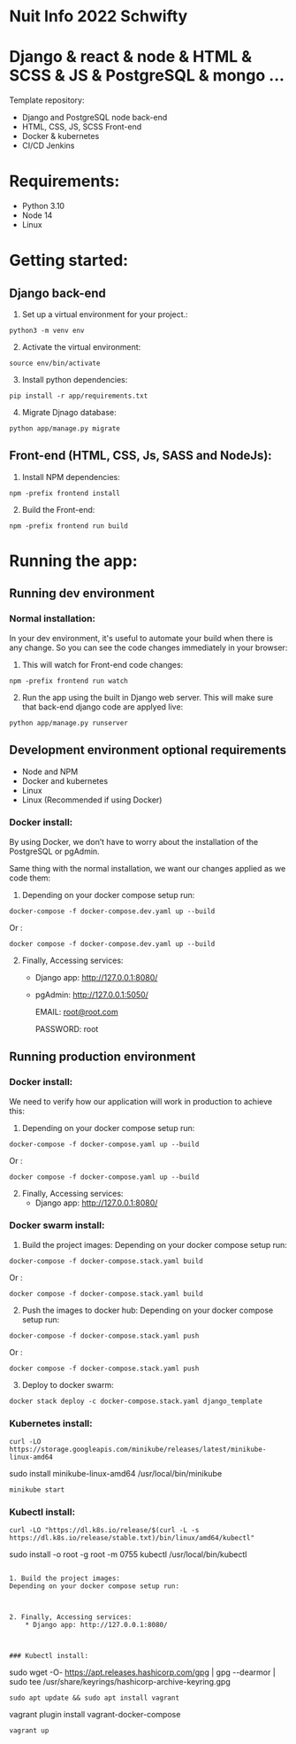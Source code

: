 # Nuit Info 2022 Schwifty

# Django & react & node & HTML & SCSS & JS & PostgreSQL & mongo ...
Template repository:
* Django and PostgreSQL node back-end
* HTML, CSS, JS, SCSS Front-end
* Docker & kubernetes
* CI/CD Jenkins


# Requirements:
* Python 3.10
* Node 14
* Linux


# Getting started:
## Django back-end
1. Set up a virtual environment for your project.:
```
python3 -m venv env
```

2. Activate the virtual environment:
```
source env/bin/activate
```
3. Install python dependencies:
```
pip install -r app/requirements.txt
```
4. Migrate Djnago database:
```
python app/manage.py migrate
```

## Front-end (HTML, CSS, Js, SASS and NodeJs):
1. Install NPM dependencies:
```
npm -prefix frontend install
```
2. Build the Front-end:
```
npm -prefix frontend run build
```

# Running the app:
## Running dev environment
### Normal installation:
In your dev environment, it's useful to automate your build when there is any change. So you can see the code changes immediately in your browser:

1. This will watch for Front-end code changes:

```
npm -prefix frontend run watch
```


2. Run the app using the built in Django web server. This will make sure that back-end django code are applyed live:
```
python app/manage.py runserver
```

## Development environment optional requirements
* Node and NPM
* Docker and kubernetes
* Linux
* Linux (Recommended if using Docker)


### Docker install:
By using Docker, we don’t have to worry about the installation of the PostgreSQL or pgAdmin.

Same thing with the normal installation, we want our changes applied as we code them:
1. Depending on your docker compose setup run:
```
docker-compose -f docker-compose.dev.yaml up --build
```
Or :
```
docker compose -f docker-compose.dev.yaml up --build
```
2. Finally, Accessing services:
    * Django app: http://127.0.0.1:8080/
    * pgAdmin: http://127.0.0.1:5050/

        EMAIL: root@root.com
        
        PASSWORD: root


## Running production environment
### Docker install:
We need to verify how our application will work in production to achieve this:
1. Depending on your docker compose setup run:
```
docker-compose -f docker-compose.yaml up --build
```
Or :
```
docker compose -f docker-compose.yaml up --build
```
2. Finally, Accessing services:
    * Django app: http://127.0.0.1:8080/




### Docker swarm install:
1. Build the project images:
Depending on your docker compose setup run:

```
docker-compose -f docker-compose.stack.yaml build
```
Or :
```
docker compose -f docker-compose.stack.yaml build
```
2. Push the images to docker hub:
Depending on your docker compose setup run:

```
docker-compose -f docker-compose.stack.yaml push
```
Or :
```
docker compose -f docker-compose.stack.yaml push
```
3. Deploy to docker swarm:

```
docker stack deploy -c docker-compose.stack.yaml django_template
```


### Kubernetes install:
```
curl -LO https://storage.googleapis.com/minikube/releases/latest/minikube-linux-amd64
```
sudo install minikube-linux-amd64 /usr/local/bin/minikube
```
minikube start
```

### Kubectl install:
```
curl -LO "https://dl.k8s.io/release/$(curl -L -s https://dl.k8s.io/release/stable.txt)/bin/linux/amd64/kubectl"
```
sudo install -o root -g root -m 0755 kubectl /usr/local/bin/kubectl
```

1. Build the project images:
Depending on your docker compose setup run:



2. Finally, Accessing services:
    * Django app: http://127.0.0.1:8080/



### Kubectl install:
```
sudo wget -O- https://apt.releases.hashicorp.com/gpg | gpg --dearmor | sudo tee /usr/share/keyrings/hashicorp-archive-keyring.gpg
```
sudo apt update && sudo apt install vagrant
```
vagrant plugin install vagrant-docker-compose
```
vagrant up
```